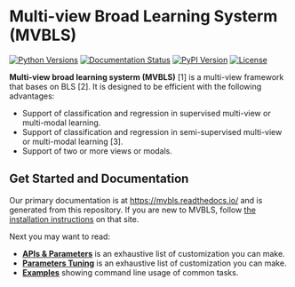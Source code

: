 # Multi-view Broad Learning Systerm (MVBLS)


[![Python Versions](https://img.shields.io/pypi/pyversions/MVBLS.svg?logo=python&logoColor=white)](https://pypi.org/project/MVBLS)
[![Documentation Status](https://readthedocs.org/projects/mvbls/badge/?version=latest)](https://mvbls.readthedocs.io/)
[![PyPI Version](https://img.shields.io/pypi/v/MVBLS.svg?logo=pypi&logoColor=white)](https://pypi.org/project/MVBLS)
[![License](https://img.shields.io/github/license/zhaochangming/MVBLS.svg)](https://github.com/zhaochangming/MVBLS/blob/main/LICENSE)

**Multi-view broad learning systerm (MVBLS)** [1] is a multi-view  framework that bases on BLS [2]. It is designed to be efficient with the following advantages:

- Support of classification and regression in supervised multi-view or multi-modal learning.
- Support of classification and regression in semi-supervised multi-view or multi-modal learning [3].
- Support of two or more views or modals.

## Get Started and Documentation

Our primary documentation is at https://mvbls.readthedocs.io/ and is generated from this repository. If you are new to MVBLS, follow [the installation instructions](https://mvbls.readthedocs.io/en/latest/Python-Intro.html) on that site.

Next you may want to read:
- [**APIs & Parameters**](https://mvbls.readthedocs.io/en/latest/MVBLS.html) is an exhaustive list of customization you can make.
- [**Parameters Tuning**](https://mvbls.readthedocs.io/en/latest/Parameters-Tuning.html) is an exhaustive list of customization you can make.
- [**Examples**](https://mvbls.readthedocs.io/en/latest/Python-Examples.html) showing command line usage of common tasks.